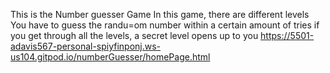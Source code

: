This is the Number guesser Game
In this game, there are different levels
You have to guess the randu=om number within a certain amount of tries
if you get through all the levels, a secret level opens up to you
https://5501-adavis567-personal-spiyfinponj.ws-us104.gitpod.io/numberGuesser/homePage.html